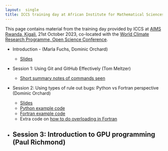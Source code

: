 ```yaml
---
layout:  single
title: ICCS training day at African Institute for Mathematical Sciences (AIMS), Kigali, Rwanda
---
```


This page contains material from the training day provided by ICCS at [AIMS Rwanda, Kigali](https://aims.ac.rw/),
21st October 2023, co-located with the [World Climate Research Programme, Open Science Conference](https://wcrp-osc2023.org/).

* Introduction - (Marla Fuchs, Dominic Orchard)
  - [Slides](wm02-iccs-wcrp-training-intro.pdf)

* Session 1: Using Git and GitHub Effectively (Tom Meltzer)
  - [Short summary notes of commands seen](short-notes-git.html)

* Session 2: Using types of rule out bugs: Python vs Fortran perspective (Dominic Orchard)
  - [Slides](wm02-types-lecture.pdf)
  - [Python example code](typesTutorial/typesTutorial.py)
  - [Fortran example code](typesTutorial/typesTutorial.f90)
  - Extra code on [how to do overloading in Fortran](https://gist.github.com/dorchard/3cc13fe75d6d109cb75ec11d41ddc104)

* Session 3: Introduction to GPU programming (Paul Richmond)
  -